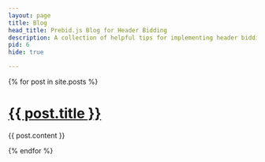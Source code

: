 ```yaml
---
layout: page
title: Blog
head_title: Prebid.js Blog for Header Bidding
description: A collection of helpful tips for implementing header bidding with prebid.js.
pid: 6
hide: true

---
```




{% for post in site.posts %}

<div class="bs-docs-section">
  <h1><a href="{{ post.url }}">{{ post.title }}</a></h1>
  {{ post.content }}
</div>

{% endfor %}
